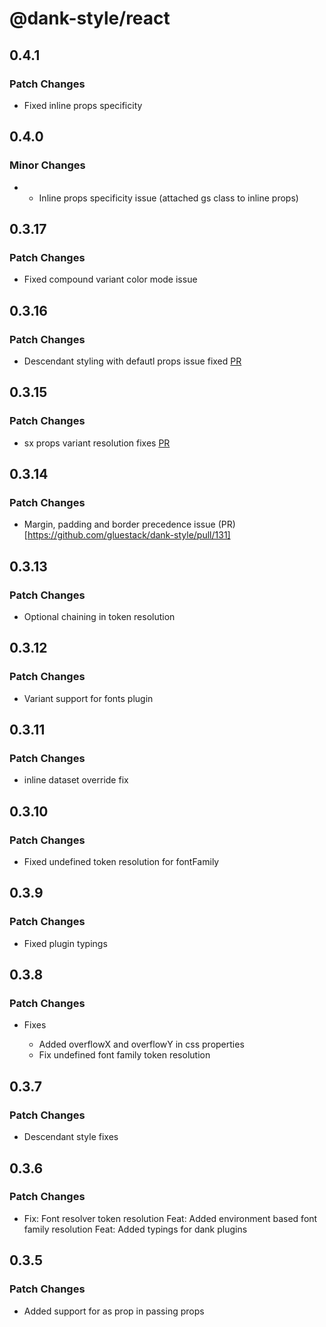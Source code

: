 # @dank-style/react

## 0.4.1

### Patch Changes

- Fixed inline props specificity

## 0.4.0

### Minor Changes

- - Inline props specificity issue (attached gs class to inline props)

## 0.3.17

### Patch Changes

- Fixed compound variant color mode issue

## 0.3.16

### Patch Changes

- Descendant styling with defautl props issue fixed [PR](https://github.com/gluestack/dank-style/pull/139)

## 0.3.15

### Patch Changes

- sx props variant resolution fixes [PR](https://github.com/gluestack/dank-style/pull/135)

## 0.3.14

### Patch Changes

- Margin, padding and border precedence issue (PR)[https://github.com/gluestack/dank-style/pull/131]

## 0.3.13

### Patch Changes

- Optional chaining in token resolution

## 0.3.12

### Patch Changes

- Variant support for fonts plugin

## 0.3.11

### Patch Changes

- inline dataset override fix

## 0.3.10

### Patch Changes

- Fixed undefined token resolution for fontFamily

## 0.3.9

### Patch Changes

- Fixed plugin typings

## 0.3.8

### Patch Changes

- Fixes

  - Added overflowX and overflowY in css properties
  - Fix undefined font family token resolution

## 0.3.7

### Patch Changes

- Descendant style fixes

## 0.3.6

### Patch Changes

- Fix: Font resolver token resolution
  Feat: Added environment based font family resolution
  Feat: Added typings for dank plugins

## 0.3.5

### Patch Changes

- Added support for as prop in passing props
